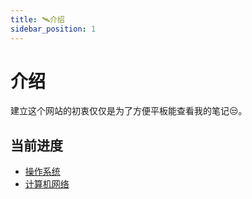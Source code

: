 ```yaml
---
title: 🛰️介绍
sidebar_position: 1
---
```


# 介绍

建立这个网站的初衷仅仅是为了方便平板能查看我的笔记😒。

## 当前进度
- [操作系统](./category/操作系统/)
- [计算机网络](./category/计算机网络/)

